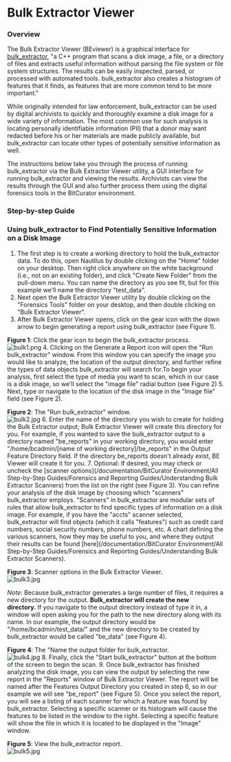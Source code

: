 Bulk Extractor Viewer
=====================





### Overview

The Bulk Extractor Viewer (BEviewer) is a graphical interface for [bulk\_extractor](https://forensics.wiki/bulk_extractor/), "a C++ program that scans a disk image, a file, or a directory of files and extracts useful information without parsing the file system or file system structures. The results can be easily inspected, parsed, or processed with automated tools. bulk\_extractor also creates a histogram of features that it finds, as features that are more common tend to be more important."

While originally intended for law enforcement, bulk\_extractor can be used by digital archivists to quickly and thoroughly examine a disk image for a wide variety of information. The most common use for such analysis is locating personally identifiable information (PII) that a donor may want redacted before his or her materials are made publicly available, but bulk\_extractor can locate other types of potentially sensitive information as well.

The instructions below take you through the process of running bulk\_extractor via the Bulk Extractor Viewer utility, a GUI interface for running bulk\_extractor and viewing the results. Archivists can view the results through the GUI and also further process them using the digital forensics tools in the BitCurator environment.

### Step-by-step Guide

### Using bulk\_extractor to Find Potentially Sensitive Information on a Disk Image

1. The first step is to create a working directory to hold the bulk\_extractor data. To do this, open Nautilus by double clicking on the "Home" folder on your desktop. Then right click anywhere on the white background (i.e., not on an existing folder), and click "Create New Folder" from the pull-down menu. You can name the directory as you see fit, but for this example we'll name the directory "test\_data".
2. Next open the Bulk Extractor Viewer utility by double clicking on the "Forensics Tools" folder on your desktop, and then double clicking on "Bulk Extractor Viewer".
3. After Bulk Extractor Viewer opens, click on the gear icon with the down arrow to begin generating a report using bulk\_extractor (see Figure 1).  
  
**Figure 1**: Click the gear icon to begin the bulk\_extractor process.  
![bulk1.png](attachments/bulk1.png)
4. Clicking on the Generate a Report icon will open the "Run bulk\_extractor" window. From this window you can specify the image you would like to analyze, the location of the output directory, and further refine the types of data objects bulk\_extractor will search for.To begin your analysis, first select the type of media you want to scan, which in our case is a disk image, so we'll select the "image file" radial button (see Figure 2)
5. Next, type or navigate to the location of the disk image in the "Image file" field (see Figure 2).  
  
**Figure 2**: The "Run bulk\_extractor" window.  
![bulk2.jpg](attachments/bulk2.jpg)
6. Enter the name of the directory you wish to create for holding the Bulk Extractor output; Bulk Extractor Viewer will create this directory for you. For example, if you wanted to save the bulk\_extractor output to a directory named "be\_reports" in your working directory, you would enter "/home/bcadmin/[name of working directory]/be\_reports" in the Output Feature Directory field. If the directory be\_reports doesn't already exist, BE Viewer will create it for you.
7. Optional: If desired, you may check or uncheck the [scanner options](/documentation/BitCurator Environment/All Step-by-Step Guides/Forensics and Reporting Guides/Understanding Bulk Extractor Scanners) from the list on the right (see Figure 3). You can refine your analysis of the disk image by choosing which "scanners" bulk\_extractor employs. "Scanners" in bulk\_extractor are modular sets of rules that allow bulk\_extractor to find specific types of information on a disk image. For example, if you have the "accts" scanner selected, bulk\_extractor will find objects (which it calls "features") such as credit card numbers, social security numbers, phone numbers, etc. A chart defining the various scanners, how they may be useful to you, and where they output their results can be found [here](/documentation/BitCurator Environment/All Step-by-Step Guides/Forensics and Reporting Guides/Understanding Bulk Extractor Scanners).  
  
**Figure 3**: Scanner options in the Bulk Extractor Viewer.  
![bulk3.jpg](attachments/bulk3.jpg)

*Note:* Because bulk\_extractor generates a large number of files, it requires a new directory for the output. **Bulk\_extractor will create the new directory.** If you navigate to the output directory instead of type it in, a window will open asking you for the path to the new directory along with its name. In our example, the output directory would be "/home/bcadmin/test\_data/" and the new directory to be created by bulk\_extractor would be called "be\_data" (see Figure 4).

**Figure 4**: The "Name the output folder for bulk\_extractor.  
![bulk4.jpg](attachments/bulk4.jpg)
8. Finally, click the "Start bulk\_extractor" button at the bottom of the screen to begin the scan.
9. Once bulk\_extractor has finished analyzing the disk image, you can view the output by selecting the new report in the "Reports" window of Bulk Extractor Viewer. The report will be named after the Features Output Directory you created in step 6, so in our example we will see "be\_report" (see Figure 5). Once you select the report, you will see a listing of each scanner for which a feature was found by bulk\_extractor. Selecting a specific scanner or its histogram will cause the features to be listed in the window to the right. Selecting a specific feature will show the file in which it is located to be displayed in the "Image" window.  
  
**Figure 5**: View the bulk\_extractor report.  
![bulk5.jpg](attachments/bulk5.jpg)









